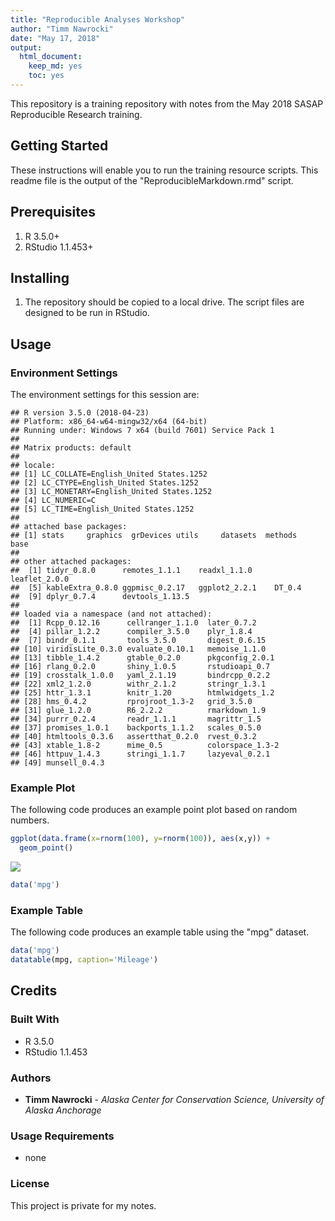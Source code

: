 ```yaml
---
title: "Reproducible Analyses Workshop"
author: "Timm Nawrocki"
date: "May 17, 2018"
output:
  html_document:
    keep_md: yes
    toc: yes
---
```




This repository is a training repository with notes from the May 2018 SASAP Reproducible Research training.

## Getting Started
These instructions will enable you to run the training resource scripts. This readme file is the output of the "ReproducibleMarkdown.rmd" script.

## Prerequisites
1. R 3.5.0+
2. RStudio 1.1.453+

## Installing
1. The repository should be copied to a local drive. The script files are designed to be run in RStudio.

## Usage



### Environment Settings

The environment settings for this session are:


```
## R version 3.5.0 (2018-04-23)
## Platform: x86_64-w64-mingw32/x64 (64-bit)
## Running under: Windows 7 x64 (build 7601) Service Pack 1
## 
## Matrix products: default
## 
## locale:
## [1] LC_COLLATE=English_United States.1252 
## [2] LC_CTYPE=English_United States.1252   
## [3] LC_MONETARY=English_United States.1252
## [4] LC_NUMERIC=C                          
## [5] LC_TIME=English_United States.1252    
## 
## attached base packages:
## [1] stats     graphics  grDevices utils     datasets  methods   base     
## 
## other attached packages:
##  [1] tidyr_0.8.0      remotes_1.1.1    readxl_1.1.0     leaflet_2.0.0   
##  [5] kableExtra_0.8.0 ggpmisc_0.2.17   ggplot2_2.2.1    DT_0.4          
##  [9] dplyr_0.7.4      devtools_1.13.5 
## 
## loaded via a namespace (and not attached):
##  [1] Rcpp_0.12.16      cellranger_1.1.0  later_0.7.2      
##  [4] pillar_1.2.2      compiler_3.5.0    plyr_1.8.4       
##  [7] bindr_0.1.1       tools_3.5.0       digest_0.6.15    
## [10] viridisLite_0.3.0 evaluate_0.10.1   memoise_1.1.0    
## [13] tibble_1.4.2      gtable_0.2.0      pkgconfig_2.0.1  
## [16] rlang_0.2.0       shiny_1.0.5       rstudioapi_0.7   
## [19] crosstalk_1.0.0   yaml_2.1.19       bindrcpp_0.2.2   
## [22] xml2_1.2.0        withr_2.1.2       stringr_1.3.1    
## [25] httr_1.3.1        knitr_1.20        htmlwidgets_1.2  
## [28] hms_0.4.2         rprojroot_1.3-2   grid_3.5.0       
## [31] glue_1.2.0        R6_2.2.2          rmarkdown_1.9    
## [34] purrr_0.2.4       readr_1.1.1       magrittr_1.5     
## [37] promises_1.0.1    backports_1.1.2   scales_0.5.0     
## [40] htmltools_0.3.6   assertthat_0.2.0  rvest_0.3.2      
## [43] xtable_1.8-2      mime_0.5          colorspace_1.3-2 
## [46] httpuv_1.4.3      stringi_1.1.7     lazyeval_0.2.1   
## [49] munsell_0.4.3
```

### Example Plot

The following code produces an example point plot based on random numbers.


```r
ggplot(data.frame(x=rnorm(100), y=rnorm(100)), aes(x,y)) +
  geom_point()
```

![](ReproducibleMarkdown_files/figure-html/examplePlot-1.png)<!-- -->

```r
data('mpg')
```

### Example Table

The following code produces an example table using the "mpg" dataset.


```r
data('mpg')
datatable(mpg, caption='Mileage')
```

<!--html_preserve--><div id="htmlwidget-76ccce4ee810cf149e05" style="width:100%;height:auto;" class="datatables html-widget"></div>
<script type="application/json" data-for="htmlwidget-76ccce4ee810cf149e05">{"x":{"filter":"none","caption":"<caption>Mileage<\/caption>","data":[["1","2","3","4","5","6","7","8","9","10","11","12","13","14","15","16","17","18","19","20","21","22","23","24","25","26","27","28","29","30","31","32","33","34","35","36","37","38","39","40","41","42","43","44","45","46","47","48","49","50","51","52","53","54","55","56","57","58","59","60","61","62","63","64","65","66","67","68","69","70","71","72","73","74","75","76","77","78","79","80","81","82","83","84","85","86","87","88","89","90","91","92","93","94","95","96","97","98","99","100","101","102","103","104","105","106","107","108","109","110","111","112","113","114","115","116","117","118","119","120","121","122","123","124","125","126","127","128","129","130","131","132","133","134","135","136","137","138","139","140","141","142","143","144","145","146","147","148","149","150","151","152","153","154","155","156","157","158","159","160","161","162","163","164","165","166","167","168","169","170","171","172","173","174","175","176","177","178","179","180","181","182","183","184","185","186","187","188","189","190","191","192","193","194","195","196","197","198","199","200","201","202","203","204","205","206","207","208","209","210","211","212","213","214","215","216","217","218","219","220","221","222","223","224","225","226","227","228","229","230","231","232","233","234"],["audi","audi","audi","audi","audi","audi","audi","audi","audi","audi","audi","audi","audi","audi","audi","audi","audi","audi","chevrolet","chevrolet","chevrolet","chevrolet","chevrolet","chevrolet","chevrolet","chevrolet","chevrolet","chevrolet","chevrolet","chevrolet","chevrolet","chevrolet","chevrolet","chevrolet","chevrolet","chevrolet","chevrolet","dodge","dodge","dodge","dodge","dodge","dodge","dodge","dodge","dodge","dodge","dodge","dodge","dodge","dodge","dodge","dodge","dodge","dodge","dodge","dodge","dodge","dodge","dodge","dodge","dodge","dodge","dodge","dodge","dodge","dodge","dodge","dodge","dodge","dodge","dodge","dodge","dodge","ford","ford","ford","ford","ford","ford","ford","ford","ford","ford","ford","ford","ford","ford","ford","ford","ford","ford","ford","ford","ford","ford","ford","ford","ford","honda","honda","honda","honda","honda","honda","honda","honda","honda","hyundai","hyundai","hyundai","hyundai","hyundai","hyundai","hyundai","hyundai","hyundai","hyundai","hyundai","hyundai","hyundai","hyundai","jeep","jeep","jeep","jeep","jeep","jeep","jeep","jeep","land rover","land rover","land rover","land rover","lincoln","lincoln","lincoln","mercury","mercury","mercury","mercury","nissan","nissan","nissan","nissan","nissan","nissan","nissan","nissan","nissan","nissan","nissan","nissan","nissan","pontiac","pontiac","pontiac","pontiac","pontiac","subaru","subaru","subaru","subaru","subaru","subaru","subaru","subaru","subaru","subaru","subaru","subaru","subaru","subaru","toyota","toyota","toyota","toyota","toyota","toyota","toyota","toyota","toyota","toyota","toyota","toyota","toyota","toyota","toyota","toyota","toyota","toyota","toyota","toyota","toyota","toyota","toyota","toyota","toyota","toyota","toyota","toyota","toyota","toyota","toyota","toyota","toyota","toyota","volkswagen","volkswagen","volkswagen","volkswagen","volkswagen","volkswagen","volkswagen","volkswagen","volkswagen","volkswagen","volkswagen","volkswagen","volkswagen","volkswagen","volkswagen","volkswagen","volkswagen","volkswagen","volkswagen","volkswagen","volkswagen","volkswagen","volkswagen","volkswagen","volkswagen","volkswagen","volkswagen"],["a4","a4","a4","a4","a4","a4","a4","a4 quattro","a4 quattro","a4 quattro","a4 quattro","a4 quattro","a4 quattro","a4 quattro","a4 quattro","a6 quattro","a6 quattro","a6 quattro","c1500 suburban 2wd","c1500 suburban 2wd","c1500 suburban 2wd","c1500 suburban 2wd","c1500 suburban 2wd","corvette","corvette","corvette","corvette","corvette","k1500 tahoe 4wd","k1500 tahoe 4wd","k1500 tahoe 4wd","k1500 tahoe 4wd","malibu","malibu","malibu","malibu","malibu","caravan 2wd","caravan 2wd","caravan 2wd","caravan 2wd","caravan 2wd","caravan 2wd","caravan 2wd","caravan 2wd","caravan 2wd","caravan 2wd","caravan 2wd","dakota pickup 4wd","dakota pickup 4wd","dakota pickup 4wd","dakota pickup 4wd","dakota pickup 4wd","dakota pickup 4wd","dakota pickup 4wd","dakota pickup 4wd","dakota pickup 4wd","durango 4wd","durango 4wd","durango 4wd","durango 4wd","durango 4wd","durango 4wd","durango 4wd","ram 1500 pickup 4wd","ram 1500 pickup 4wd","ram 1500 pickup 4wd","ram 1500 pickup 4wd","ram 1500 pickup 4wd","ram 1500 pickup 4wd","ram 1500 pickup 4wd","ram 1500 pickup 4wd","ram 1500 pickup 4wd","ram 1500 pickup 4wd","expedition 2wd","expedition 2wd","expedition 2wd","explorer 4wd","explorer 4wd","explorer 4wd","explorer 4wd","explorer 4wd","explorer 4wd","f150 pickup 4wd","f150 pickup 4wd","f150 pickup 4wd","f150 pickup 4wd","f150 pickup 4wd","f150 pickup 4wd","f150 pickup 4wd","mustang","mustang","mustang","mustang","mustang","mustang","mustang","mustang","mustang","civic","civic","civic","civic","civic","civic","civic","civic","civic","sonata","sonata","sonata","sonata","sonata","sonata","sonata","tiburon","tiburon","tiburon","tiburon","tiburon","tiburon","tiburon","grand cherokee 4wd","grand cherokee 4wd","grand cherokee 4wd","grand cherokee 4wd","grand cherokee 4wd","grand cherokee 4wd","grand cherokee 4wd","grand cherokee 4wd","range rover","range rover","range rover","range rover","navigator 2wd","navigator 2wd","navigator 2wd","mountaineer 4wd","mountaineer 4wd","mountaineer 4wd","mountaineer 4wd","altima","altima","altima","altima","altima","altima","maxima","maxima","maxima","pathfinder 4wd","pathfinder 4wd","pathfinder 4wd","pathfinder 4wd","grand prix","grand prix","grand prix","grand prix","grand prix","forester awd","forester awd","forester awd","forester awd","forester awd","forester awd","impreza awd","impreza awd","impreza awd","impreza awd","impreza awd","impreza awd","impreza awd","impreza awd","4runner 4wd","4runner 4wd","4runner 4wd","4runner 4wd","4runner 4wd","4runner 4wd","camry","camry","camry","camry","camry","camry","camry","camry solara","camry solara","camry solara","camry solara","camry solara","camry solara","camry solara","corolla","corolla","corolla","corolla","corolla","land cruiser wagon 4wd","land cruiser wagon 4wd","toyota tacoma 4wd","toyota tacoma 4wd","toyota tacoma 4wd","toyota tacoma 4wd","toyota tacoma 4wd","toyota tacoma 4wd","toyota tacoma 4wd","gti","gti","gti","gti","gti","jetta","jetta","jetta","jetta","jetta","jetta","jetta","jetta","jetta","new beetle","new beetle","new beetle","new beetle","new beetle","new beetle","passat","passat","passat","passat","passat","passat","passat"],[1.8,1.8,2,2,2.8,2.8,3.1,1.8,1.8,2,2,2.8,2.8,3.1,3.1,2.8,3.1,4.2,5.3,5.3,5.3,5.7,6,5.7,5.7,6.2,6.2,7,5.3,5.3,5.7,6.5,2.4,2.4,3.1,3.5,3.6,2.4,3,3.3,3.3,3.3,3.3,3.3,3.8,3.8,3.8,4,3.7,3.7,3.9,3.9,4.7,4.7,4.7,5.2,5.2,3.9,4.7,4.7,4.7,5.2,5.7,5.9,4.7,4.7,4.7,4.7,4.7,4.7,5.2,5.2,5.7,5.9,4.6,5.4,5.4,4,4,4,4,4.6,5,4.2,4.2,4.6,4.6,4.6,5.4,5.4,3.8,3.8,4,4,4.6,4.6,4.6,4.6,5.4,1.6,1.6,1.6,1.6,1.6,1.8,1.8,1.8,2,2.4,2.4,2.4,2.4,2.5,2.5,3.3,2,2,2,2,2.7,2.7,2.7,3,3.7,4,4.7,4.7,4.7,5.7,6.1,4,4.2,4.4,4.6,5.4,5.4,5.4,4,4,4.6,5,2.4,2.4,2.5,2.5,3.5,3.5,3,3,3.5,3.3,3.3,4,5.6,3.1,3.8,3.8,3.8,5.3,2.5,2.5,2.5,2.5,2.5,2.5,2.2,2.2,2.5,2.5,2.5,2.5,2.5,2.5,2.7,2.7,3.4,3.4,4,4.7,2.2,2.2,2.4,2.4,3,3,3.5,2.2,2.2,2.4,2.4,3,3,3.3,1.8,1.8,1.8,1.8,1.8,4.7,5.7,2.7,2.7,2.7,3.4,3.4,4,4,2,2,2,2,2.8,1.9,2,2,2,2,2.5,2.5,2.8,2.8,1.9,1.9,2,2,2.5,2.5,1.8,1.8,2,2,2.8,2.8,3.6],[1999,1999,2008,2008,1999,1999,2008,1999,1999,2008,2008,1999,1999,2008,2008,1999,2008,2008,2008,2008,2008,1999,2008,1999,1999,2008,2008,2008,2008,2008,1999,1999,1999,2008,1999,2008,2008,1999,1999,1999,1999,2008,2008,2008,1999,1999,2008,2008,2008,2008,1999,1999,2008,2008,2008,1999,1999,1999,2008,2008,2008,1999,2008,1999,2008,2008,2008,2008,2008,2008,1999,1999,2008,1999,1999,1999,2008,1999,1999,1999,2008,2008,1999,1999,1999,1999,1999,2008,1999,2008,1999,1999,2008,2008,1999,1999,2008,2008,2008,1999,1999,1999,1999,1999,2008,2008,2008,2008,1999,1999,2008,2008,1999,1999,2008,1999,1999,2008,2008,2008,2008,2008,2008,2008,1999,1999,2008,2008,2008,2008,1999,2008,2008,1999,1999,1999,2008,1999,2008,2008,1999,1999,1999,2008,2008,2008,2008,1999,1999,2008,1999,1999,2008,2008,1999,1999,1999,2008,2008,1999,1999,2008,2008,2008,2008,1999,1999,1999,1999,2008,2008,2008,2008,1999,1999,1999,1999,2008,2008,1999,1999,2008,2008,1999,1999,2008,1999,1999,2008,2008,1999,1999,2008,1999,1999,1999,2008,2008,1999,2008,1999,1999,2008,1999,1999,2008,2008,1999,1999,2008,2008,1999,1999,1999,1999,2008,2008,2008,2008,1999,1999,1999,1999,1999,1999,2008,2008,1999,1999,2008,2008,1999,1999,2008],[4,4,4,4,6,6,6,4,4,4,4,6,6,6,6,6,6,8,8,8,8,8,8,8,8,8,8,8,8,8,8,8,4,4,6,6,6,4,6,6,6,6,6,6,6,6,6,6,6,6,6,6,8,8,8,8,8,6,8,8,8,8,8,8,8,8,8,8,8,8,8,8,8,8,8,8,8,6,6,6,6,8,8,6,6,8,8,8,8,8,6,6,6,6,8,8,8,8,8,4,4,4,4,4,4,4,4,4,4,4,4,4,6,6,6,4,4,4,4,6,6,6,6,6,6,8,8,8,8,8,8,8,8,8,8,8,8,6,6,8,8,4,4,4,4,6,6,6,6,6,6,6,6,8,6,6,6,6,8,4,4,4,4,4,4,4,4,4,4,4,4,4,4,4,4,6,6,6,8,4,4,4,4,6,6,6,4,4,4,4,6,6,6,4,4,4,4,4,8,8,4,4,4,6,6,6,6,4,4,4,4,6,4,4,4,4,4,5,5,6,6,4,4,4,4,5,5,4,4,4,4,6,6,6],["auto(l5)","manual(m5)","manual(m6)","auto(av)","auto(l5)","manual(m5)","auto(av)","manual(m5)","auto(l5)","manual(m6)","auto(s6)","auto(l5)","manual(m5)","auto(s6)","manual(m6)","auto(l5)","auto(s6)","auto(s6)","auto(l4)","auto(l4)","auto(l4)","auto(l4)","auto(l4)","manual(m6)","auto(l4)","manual(m6)","auto(s6)","manual(m6)","auto(l4)","auto(l4)","auto(l4)","auto(l4)","auto(l4)","auto(l4)","auto(l4)","auto(l4)","auto(s6)","auto(l3)","auto(l4)","auto(l4)","auto(l4)","auto(l4)","auto(l4)","auto(l4)","auto(l4)","auto(l4)","auto(l6)","auto(l6)","manual(m6)","auto(l4)","auto(l4)","manual(m5)","auto(l5)","auto(l5)","auto(l5)","manual(m5)","auto(l4)","auto(l4)","auto(l5)","auto(l5)","auto(l5)","auto(l4)","auto(l5)","auto(l4)","manual(m6)","auto(l5)","auto(l5)","auto(l5)","manual(m6)","manual(m6)","auto(l4)","manual(m5)","auto(l5)","auto(l4)","auto(l4)","auto(l4)","auto(l6)","auto(l5)","manual(m5)","auto(l5)","auto(l5)","auto(l6)","auto(l4)","auto(l4)","manual(m5)","manual(m5)","auto(l4)","auto(l4)","auto(l4)","auto(l4)","manual(m5)","auto(l4)","manual(m5)","auto(l5)","auto(l4)","manual(m5)","manual(m5)","auto(l5)","manual(m6)","manual(m5)","auto(l4)","manual(m5)","manual(m5)","auto(l4)","manual(m5)","auto(l5)","auto(l5)","manual(m6)","auto(l4)","manual(m5)","auto(l4)","manual(m5)","auto(l4)","manual(m5)","auto(l5)","auto(l4)","manual(m5)","manual(m5)","auto(l4)","auto(l4)","manual(m6)","manual(m5)","auto(l5)","auto(l5)","auto(l4)","auto(l4)","auto(l5)","auto(l5)","auto(l5)","auto(l5)","auto(l4)","auto(s6)","auto(s6)","auto(l4)","auto(l4)","auto(l4)","auto(l6)","auto(l5)","auto(l5)","auto(l6)","auto(l4)","manual(m5)","auto(l4)","auto(av)","manual(m6)","manual(m6)","auto(av)","auto(l4)","manual(m5)","auto(av)","auto(l4)","manual(m5)","auto(l5)","auto(s5)","auto(l4)","auto(l4)","auto(l4)","auto(l4)","auto(s4)","manual(m5)","auto(l4)","manual(m5)","manual(m5)","auto(l4)","auto(l4)","auto(l4)","manual(m5)","manual(m5)","auto(l4)","auto(s4)","auto(s4)","manual(m5)","manual(m5)","manual(m5)","auto(l4)","auto(l4)","manual(m5)","auto(l5)","auto(l5)","manual(m5)","auto(l4)","manual(m5)","auto(l5)","auto(l4)","manual(m5)","auto(s6)","auto(l4)","manual(m5)","manual(m5)","auto(s5)","auto(l4)","manual(m5)","auto(s5)","auto(l3)","auto(l4)","manual(m5)","manual(m5)","auto(l4)","auto(l4)","auto(s6)","manual(m5)","auto(l4)","manual(m5)","manual(m5)","auto(l4)","manual(m6)","auto(l5)","manual(m5)","auto(l4)","manual(m6)","auto(s6)","manual(m5)","manual(m5)","manual(m5)","auto(l4)","auto(s6)","manual(m6)","auto(s6)","manual(m5)","auto(l4)","manual(m5)","manual(m5)","auto(l4)","manual(m5)","auto(l4)","manual(m5)","auto(s6)","manual(m5)","auto(l5)","auto(s6)","manual(m6)","auto(l5)","manual(m5)","auto(s6)"],["f","f","f","f","f","f","f","4","4","4","4","4","4","4","4","4","4","4","r","r","r","r","r","r","r","r","r","r","4","4","4","4","f","f","f","f","f","f","f","f","f","f","f","f","f","f","f","f","4","4","4","4","4","4","4","4","4","4","4","4","4","4","4","4","4","4","4","4","4","4","4","4","4","4","r","r","r","4","4","4","4","4","4","4","4","4","4","4","4","4","r","r","r","r","r","r","r","r","r","f","f","f","f","f","f","f","f","f","f","f","f","f","f","f","f","f","f","f","f","f","f","f","4","4","4","4","4","4","4","4","4","4","4","4","r","r","r","4","4","4","4","f","f","f","f","f","f","f","f","f","4","4","4","4","f","f","f","f","f","4","4","4","4","4","4","4","4","4","4","4","4","4","4","4","4","4","4","4","4","f","f","f","f","f","f","f","f","f","f","f","f","f","f","f","f","f","f","f","4","4","4","4","4","4","4","4","4","f","f","f","f","f","f","f","f","f","f","f","f","f","f","f","f","f","f","f","f","f","f","f","f","f","f","f"],[18,21,20,21,16,18,18,18,16,20,19,15,17,17,15,15,17,16,14,11,14,13,12,16,15,16,15,15,14,11,11,14,19,22,18,18,17,18,17,16,16,17,17,11,15,15,16,16,15,14,13,14,14,14,9,11,11,13,13,9,13,11,13,11,12,9,13,13,12,9,11,11,13,11,11,11,12,14,15,14,13,13,13,14,14,13,13,13,11,13,18,18,17,16,15,15,15,15,14,28,24,25,23,24,26,25,24,21,18,18,21,21,18,18,19,19,19,20,20,17,16,17,17,15,15,14,9,14,13,11,11,12,12,11,11,11,12,14,13,13,13,21,19,23,23,19,19,18,19,19,14,15,14,12,18,16,17,18,16,18,18,20,19,20,18,21,19,19,19,20,20,19,20,15,16,15,15,16,14,21,21,21,21,18,18,19,21,21,21,22,18,18,18,24,24,26,28,26,11,13,15,16,17,15,15,15,16,21,19,21,22,17,33,21,19,22,21,21,21,16,17,35,29,21,19,20,20,21,18,19,21,16,18,17],[29,29,31,30,26,26,27,26,25,28,27,25,25,25,25,24,25,23,20,15,20,17,17,26,23,26,25,24,19,14,15,17,27,30,26,29,26,24,24,22,22,24,24,17,22,21,23,23,19,18,17,17,19,19,12,17,15,17,17,12,17,16,18,15,16,12,17,17,16,12,15,16,17,15,17,17,18,17,19,17,19,19,17,17,17,16,16,17,15,17,26,25,26,24,21,22,23,22,20,33,32,32,29,32,34,36,36,29,26,27,30,31,26,26,28,26,29,28,27,24,24,24,22,19,20,17,12,19,18,14,15,18,18,15,17,16,18,17,19,19,17,29,27,31,32,27,26,26,25,25,17,17,20,18,26,26,27,28,25,25,24,27,25,26,23,26,26,26,26,25,27,25,27,20,20,19,17,20,17,29,27,31,31,26,26,28,27,29,31,31,26,26,27,30,33,35,37,35,15,18,20,20,22,17,19,18,20,29,26,29,29,24,44,29,26,29,29,29,29,23,24,44,41,29,26,28,29,29,29,28,29,26,26,26],["p","p","p","p","p","p","p","p","p","p","p","p","p","p","p","p","p","p","r","e","r","r","r","p","p","p","p","p","r","e","r","d","r","r","r","r","r","r","r","r","r","r","r","e","r","r","r","r","r","r","r","r","r","r","e","r","r","r","r","e","r","r","r","r","r","e","r","r","r","e","r","r","r","r","r","r","r","r","r","r","r","r","r","r","r","r","r","r","r","r","r","r","r","r","r","r","r","r","p","r","r","r","p","r","r","r","c","p","r","r","r","r","r","r","r","r","r","r","r","r","r","r","d","r","r","r","e","r","r","p","p","r","r","p","r","p","r","r","r","r","r","r","r","r","r","p","p","r","r","p","r","r","p","p","r","p","r","r","p","r","r","r","p","r","p","r","r","r","r","p","r","p","r","r","r","r","r","r","r","r","r","r","r","r","r","r","r","r","r","r","r","r","r","r","r","r","r","r","r","r","r","r","r","r","r","r","r","r","r","p","p","r","d","r","r","p","p","r","r","r","r","d","d","r","r","r","r","p","p","p","p","p","p","p"],["compact","compact","compact","compact","compact","compact","compact","compact","compact","compact","compact","compact","compact","compact","compact","midsize","midsize","midsize","suv","suv","suv","suv","suv","2seater","2seater","2seater","2seater","2seater","suv","suv","suv","suv","midsize","midsize","midsize","midsize","midsize","minivan","minivan","minivan","minivan","minivan","minivan","minivan","minivan","minivan","minivan","minivan","pickup","pickup","pickup","pickup","pickup","pickup","pickup","pickup","pickup","suv","suv","suv","suv","suv","suv","suv","pickup","pickup","pickup","pickup","pickup","pickup","pickup","pickup","pickup","pickup","suv","suv","suv","suv","suv","suv","suv","suv","suv","pickup","pickup","pickup","pickup","pickup","pickup","pickup","subcompact","subcompact","subcompact","subcompact","subcompact","subcompact","subcompact","subcompact","subcompact","subcompact","subcompact","subcompact","subcompact","subcompact","subcompact","subcompact","subcompact","subcompact","midsize","midsize","midsize","midsize","midsize","midsize","midsize","subcompact","subcompact","subcompact","subcompact","subcompact","subcompact","subcompact","suv","suv","suv","suv","suv","suv","suv","suv","suv","suv","suv","suv","suv","suv","suv","suv","suv","suv","suv","compact","compact","midsize","midsize","midsize","midsize","midsize","midsize","midsize","suv","suv","suv","suv","midsize","midsize","midsize","midsize","midsize","suv","suv","suv","suv","suv","suv","subcompact","subcompact","subcompact","subcompact","compact","compact","compact","compact","suv","suv","suv","suv","suv","suv","midsize","midsize","midsize","midsize","midsize","midsize","midsize","compact","compact","compact","compact","compact","compact","compact","compact","compact","compact","compact","compact","suv","suv","pickup","pickup","pickup","pickup","pickup","pickup","pickup","compact","compact","compact","compact","compact","compact","compact","compact","compact","compact","compact","compact","compact","compact","subcompact","subcompact","subcompact","subcompact","subcompact","subcompact","midsize","midsize","midsize","midsize","midsize","midsize","midsize"]],"container":"<table class=\"display\">\n  <thead>\n    <tr>\n      <th> <\/th>\n      <th>manufacturer<\/th>\n      <th>model<\/th>\n      <th>displ<\/th>\n      <th>year<\/th>\n      <th>cyl<\/th>\n      <th>trans<\/th>\n      <th>drv<\/th>\n      <th>cty<\/th>\n      <th>hwy<\/th>\n      <th>fl<\/th>\n      <th>class<\/th>\n    <\/tr>\n  <\/thead>\n<\/table>","options":{"columnDefs":[{"className":"dt-right","targets":[3,4,5,8,9]},{"orderable":false,"targets":0}],"order":[],"autoWidth":false,"orderClasses":false}},"evals":[],"jsHooks":[]}</script><!--/html_preserve-->

## Credits

### Built With
* R 3.5.0
* RStudio 1.1.453

### Authors
* **Timm Nawrocki** - *Alaska Center for Conservation Science, University of Alaska Anchorage*

### Usage Requirements
* none

### License
This project is private for my notes.
